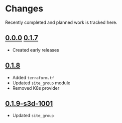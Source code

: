 # Changes
Recently completed and planned work is tracked here.

## [0.0.0](.) [0.1.7](.)
- Created early releases

## [0.1.8](.)
- Added `terraform.tf`
- Updated `site_group` module
- Removed K8s provider

## [0.1.9-s3d-1001](.)
- Updated `site_group`
